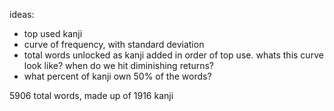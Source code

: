 ideas:
- top used kanji
- curve of frequency, with standard deviation
- total words unlocked as kanji added in order of top use. whats this curve look like? when do we hit diminishing returns?
- what percent of kanji own 50% of the words?

5906 total words, made up of 1916 kanji
